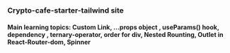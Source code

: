 ### Crypto-cafe-starter-tailwind site
#### Main learning topics: Custom Link, ...props object , useParams() hook, dependency , ternary-operator, order for div, Nested Rounting, Outlet in React-Router-dom, Spinner
